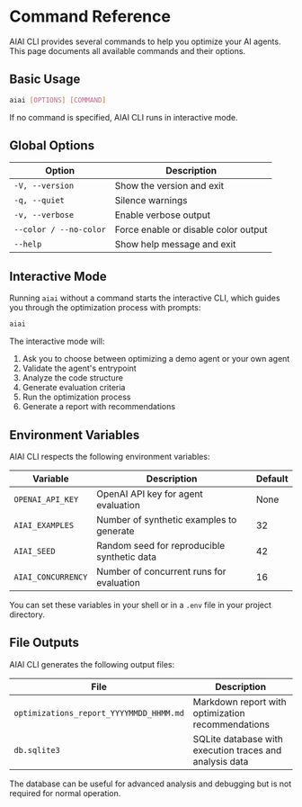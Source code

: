 # Command Reference

AIAI CLI provides several commands to help you optimize your AI agents. This page documents all available commands and their options.

## Basic Usage

```bash
aiai [OPTIONS] [COMMAND]
```

If no command is specified, AIAI CLI runs in interactive mode.

## Global Options

| Option | Description |
|--------|-------------|
| `-V, --version` | Show the version and exit |
| `-q, --quiet` | Silence warnings |
| `-v, --verbose` | Enable verbose output |
| `--color / --no-color` | Force enable or disable color output |
| `--help` | Show help message and exit |

## Interactive Mode

Running `aiai` without a command starts the interactive CLI, which guides you through the optimization process with prompts:

```bash
aiai
```

The interactive mode will:

1. Ask you to choose between optimizing a demo agent or your own agent
2. Validate the agent's entrypoint
3. Analyze the code structure
4. Generate evaluation criteria
5. Run the optimization process
6. Generate a report with recommendations

## Environment Variables

AIAI CLI respects the following environment variables:

| Variable | Description | Default |
|----------|-------------|---------|
| `OPENAI_API_KEY` | OpenAI API key for agent evaluation | None |
| `AIAI_EXAMPLES` | Number of synthetic examples to generate | 32 |
| `AIAI_SEED` | Random seed for reproducible synthetic data | 42 |
| `AIAI_CONCURRENCY` | Number of concurrent runs for evaluation | 16 |

You can set these variables in your shell or in a `.env` file in your project directory.

## File Outputs

AIAI CLI generates the following output files:

| File | Description |
|------|-------------|
| `optimizations_report_YYYYMMDD_HHMM.md` | Markdown report with optimization recommendations |
| `db.sqlite3` | SQLite database with execution traces and analysis data |

The database can be useful for advanced analysis and debugging but is not required for normal operation. 